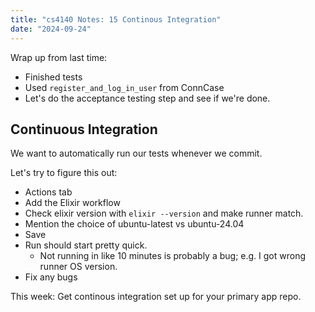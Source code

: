 ```yaml
---
title: "cs4140 Notes: 15 Continous Integration"
date: "2024-09-24"
---
```


Wrap up from last time:

 - Finished tests
 - Used ```register_and_log_in_user``` from ConnCase
 - Let's do the acceptance testing step and see if we're done.

## Continuous Integration

We want to automatically run our tests whenever we commit.

Let's try to figure this out:

 - Actions tab
 - Add the Elixir workflow
 - Check elixir version with ```elixir --version``` and make runner match.
 - Mention the choice of ubuntu-latest vs ubuntu-24.04
 - Save
 - Run should start pretty quick.
   - Not running in like 10 minutes is probably a bug; e.g. I got wrong runner OS version.
 - Fix any bugs

This week: Get continous integration set up for your primary app repo.



